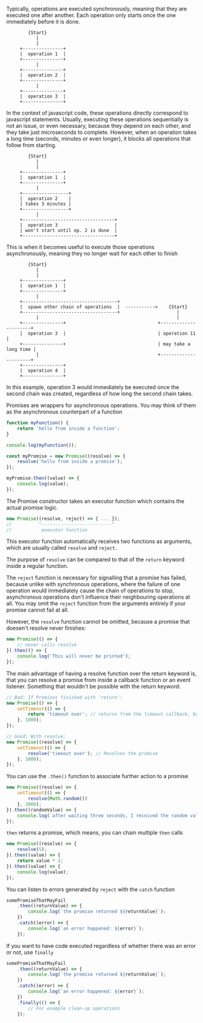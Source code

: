 Typically, operations are executed synchronously, meaning that they are executed one after another.
Each operation only starts once the one immediately before it is done.

```
        {Start}
           |
           |
     +---------------+
     |  operation 1  |
     +---------------+
           |
     +---------------+
     |  operation 2  |
     +---------------+
           |
     +---------------+
     |  operation 3  |
     +---------------+
```

In the context of javascript code, these operations directly correspond to javascript statements.
Usually, executing these operations sequentially is not an issue, or even necessary, because they depend on each other, and they take just microseconds to complete.
However, when an operation takes a long time (seconds, minutes or even longer), it blocks all operations that follow from starting.

```
        {Start}
           |
           |
     +---------------+
     |  operation 1  |
     +---------------+
           |
     +-----------------+
     |  operation 2    |
     | takes 3 minutes |
     +-----------------+
           |
     +----------------------------------+
     |  operation 3                     |
     | won't start until op. 2 is done  |
     +----------------------------------+
```
     
This is when it becomes useful to execute those operations asynchronously, meaning they no longer wait for each other to finish

```
        {Start}
           |
           |
     +---------------+
     |  operation 1  |
     +---------------+
           |
     +-----------------------------------+
     |  spawn other chain of operations  |  ----------->    {Start}
     +-----------------------------------+                     |
           |                                                   |
     +---------------+                                  +----------------------+
     |  operation 3  |                                  | operation 11         |
     +---------------+                                  | may take a long time |
           |                                            +----------------------+
     +---------------+
     |  operation 4  |
     +---------------+
```
   
In this example, operation 3 would immediately be executed once the second chain was created, regardless of how long the second chain takes.

Promises are wrappers for asynchronous operations.
You may think of them as the asynchronous counterpart of a function

```javascript
function myFunction() {
    return 'hello from inside a function';
}

console.log(myFunction());

const myPromise = new Promise((resolve) => {
    resolve('hello from inside a promise');
});

myPromise.then((value) => {
    console.log(value);
});
```  

The Promise constructor takes an executor function which contains the actual promise logic.

```javascript
new Promise((resolve, reject) => { ... });
//          ^--------------------------^
//           executor function
```

This executor function automatically receives two functions as arguments, which are usually called `resolve` and `reject`.

The purpose of `resolve` can be compared to that of the `return` keyword inside a regular function.

The `reject` function is necessary for signalling that a promise has failed, because unlike with synchronous operations,
where the failure of one operation would immediately cause the chain of operations to stop, asynchronous operations don't influence
their neighbouring operations at all.
You may omit the `reject` function from the arguments entirely if your promise cannot fail at all.

However, the `resolve` function cannot be omitted, because a promise that doesen't resolve never finishes:

```javascript
new Promise(() => {
    // never calls resolve
}).then(() => {
    console.log('This will never be printed');
});
```

The main advantage of having a resolve function over the return keyword is, that you can resolve a promise from inside a callback function
or an event listener. Something that wouldn't be possible with the return keyword:

```javascript
// Bad: If Promises finished with 'return':
new Promise(() => {
    setTimeout(() => {
        return 'timeout over'; // returns from the timeout callback, but not from the Promise executor
    }, 1000);
});

// Good: With resolve:
new Promise((resolve) => {
    setTimeout(() => {
        resolve('timeout over'); // Resolves the promise
    }, 1000);
});
```

You can use the `.then()` function to associate further action to a promise

```javascript
new Promise((resolve) => {
    setTimeout(() => {
        resolve(Math.random())
    }, 3000);
}).then((randomValue) => {
    console.log(`after waiting three seconds, I received the random value ${randomValue}`);
});
```

`then` returns a promise, which means, you can chain multiple `then` calls

```javascript
new Promise((resolve) => {
    resolve(5);
}).then((value) => {
    return value * 2;
}).then((value) => {
    console.log(value);
});
```

You can listen to errors generated by `reject` with the `catch` function

```javascript
somePromiseThatMayFail
    .then((returnValue) => {
        console.log(`the promise returned ${returnValue}`);
    })
    .catch((error) => {
        console.log(`an error happened: ${error}`);
    });
```

If you want to have code executed regardless of whether there was an error or not, use `finally`

```javascript
somePromiseThatMayFail
    .then((returnValue) => {
        console.log(`the promise returned ${returnValue}`);
    })
    .catch((error) => {
        console.log(`an error happened: ${error}`);
    })
    .finally(() => {
        // For example clean-up operations
    });
```